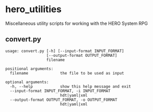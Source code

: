 # hero_utilities
Miscellaneous utility scripts for working with the HERO System RPG

## convert.py

    usage: convert.py [-h] [--input-format INPUT_FORMAT]
                      [--output-format OUTPUT_FORMAT]
                      filename

    positional arguments:
      filename              the file to be used as input

    optional arguments:
      -h, --help            show this help message and exit
      --input-format INPUT_FORMAT, -i INPUT_FORMAT
                            hdt|yaml|xml
      --output-format OUTPUT_FORMAT, -o OUTPUT_FORMAT
                            hdt|yaml|xml
